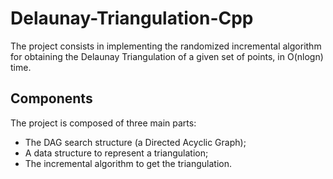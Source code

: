 # Delaunay-Triangulation-Cpp

The project consists in implementing the randomized
incremental algorithm for obtaining the Delaunay
Triangulation of a given set of points, in O(nlogn) time.

## Components

The project is composed of three main parts:

- The DAG search structure (a Directed Acyclic Graph);
- A data structure to represent a triangulation;
- The incremental algorithm to get the triangulation.
